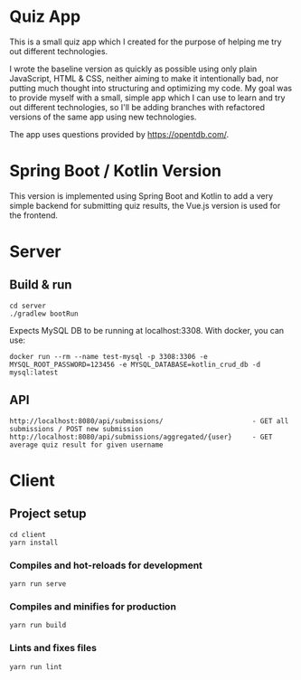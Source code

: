# Quiz App

This is a small quiz app which I created for the purpose of helping me try out different technologies. 

I wrote the baseline version as quickly as possible using only plain JavaScript, HTML & CSS, neither aiming to make it intentionally bad, nor putting much thought into structuring and optimizing my code.
My goal was to provide myself with a small, simple app which I can use to learn and try out different technologies, so I'll be adding branches with refactored versions of the same app using new technologies.

The app uses questions provided by https://opentdb.com/.


# Spring Boot / Kotlin Version
This version is implemented using Spring Boot and Kotlin to add a very simple backend for submitting quiz results,
the Vue.js version is used for the frontend.

# Server

## Build & run
```
cd server
./gradlew bootRun
```
Expects MySQL DB to be running at localhost:3308.
With docker, you can use:
```
docker run --rm --name test-mysql -p 3308:3306 -e MYSQL_ROOT_PASSWORD=123456 -e MYSQL_DATABASE=kotlin_crud_db -d mysql:latest
```

## API
```
http://localhost:8080/api/submissions/                      - GET all submissions / POST new submission
http://localhost:8080/api/submissions/aggregated/{user}     - GET average quiz result for given username
```

# Client

## Project setup
```
cd client
yarn install
```

### Compiles and hot-reloads for development
```
yarn run serve
```

### Compiles and minifies for production
```
yarn run build
```

### Lints and fixes files
```
yarn run lint
```
